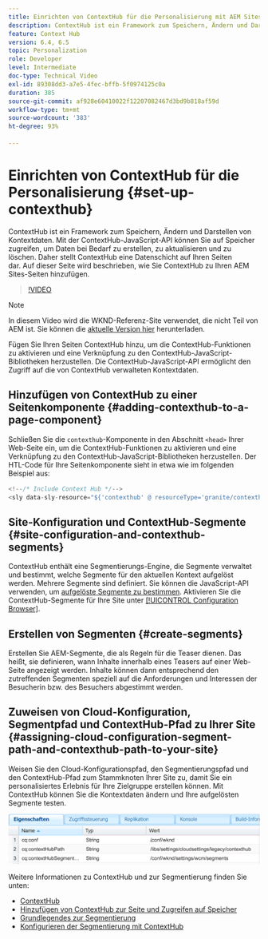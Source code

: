 ```yaml
---
title: Einrichten von ContextHub für die Personalisierung mit AEM Sites
description: ContextHub ist ein Framework zum Speichern, Ändern und Darstellen von Kontextdaten. Mit der ContextHub-JavaScript-API können Sie auf Speicher zugreifen, um Daten bei Bedarf zu erstellen, zu aktualisieren und zu löschen. Daher stellt ContextHub eine Datenschicht auf Ihren Seiten dar. Auf dieser Seite wird beschrieben, wie Sie Ihren AEM Seiten einen ContextHub hinzufügen.
feature: Context Hub
version: 6.4, 6.5
topic: Personalization
role: Developer
level: Intermediate
doc-type: Technical Video
exl-id: 89308dd3-a7e5-4fec-bffb-5f0974125c0a
duration: 385
source-git-commit: af928e60410022f12207082467d3bd9b818af59d
workflow-type: tm+mt
source-wordcount: '383'
ht-degree: 93%

---
```


# Einrichten von ContextHub für die Personalisierung {#set-up-contexthub}

ContextHub ist ein Framework zum Speichern, Ändern und Darstellen von Kontextdaten. Mit der ContextHub-JavaScript-API können Sie auf Speicher zugreifen, um Daten bei Bedarf zu erstellen, zu aktualisieren und zu löschen. Daher stellt ContextHub eine Datenschicht auf Ihren Seiten dar. Auf dieser Seite wird beschrieben, wie Sie ContextHub zu Ihren AEM Sites-Seiten hinzufügen.

>[!VIDEO](https://video.tv.adobe.com/v/23765?quality=12&learn=on)

>[!NOTE]
>
>In diesem Video wird die WKND-Referenz-Site verwendet, die nicht Teil von AEM ist. Sie können die [aktuelle Version hier](https://github.com/adobe/aem-guides-wknd/releases) herunterladen.

Fügen Sie Ihren Seiten ContextHub hinzu, um die ContextHub-Funktionen zu aktivieren und eine Verknüpfung zu den ContextHub-JavaScript-Bibliotheken herzustellen. Die ContextHub-JavaScript-API ermöglicht den Zugriff auf die von ContextHub verwalteten Kontextdaten.

## Hinzufügen von ContextHub zu einer Seitenkomponente {#adding-contexthub-to-a-page-component}

Schließen Sie die `contexthub`-Komponente in den Abschnitt `<head>` Ihrer Web-Seite ein, um die ContextHub-Funktionen zu aktivieren und eine Verknüpfung zu den ContextHub-JavaScript-Bibliotheken herzustellen. Der HTL-Code für Ihre Seitenkomponente sieht in etwa wie im folgenden Beispiel aus:

```java
<!--/* Include Context Hub */-->
<sly data-sly-resource="${'contexthub' @ resourceType='granite/contexthub/components/contexthub'}"/>
```

## Site-Konfiguration und ContextHub-Segmente {#site-configuration-and-contexthub-segments}

ContextHub enthält eine Segmentierungs-Engine, die Segmente verwaltet und bestimmt, welche Segmente für den aktuellen Kontext aufgelöst werden. Mehrere Segmente sind definiert. Sie können die JavaScript-API verwenden, um [aufgelöste Segmente zu bestimmen](https://helpx.adobe.com/de/experience-manager/6-5/sites/developing/using/ch-adding.html#DeterminingResolvedContextHubSegments). Aktivieren Sie die ContextHub-Segmente für Ihre Site unter [[!UICONTROL Configuration Browser]](https://experienceleague.adobe.com/docs/experience-manager-cloud-service/implementing/developing/configurations.html?lang=de).

## Erstellen von Segmenten {#create-segments}

Erstellen Sie AEM-Segmente, die als Regeln für die Teaser dienen. Das heißt, sie definieren, wann Inhalte innerhalb eines Teasers auf einer Web-Seite angezeigt werden. Inhalte können dann entsprechend den zutreffenden Segmenten speziell auf die Anforderungen und Interessen der Besucherin bzw. des Besuchers abgestimmt werden.

## Zuweisen von Cloud-Konfiguration, Segmentpfad und ContextHub-Pfad zu Ihrer Site {#assigning-cloud-configuration-segment-path-and-contexthub-path-to-your-site}

Weisen Sie den Cloud-Konfigurationspfad, den Segmentierungspfad und den ContextHub-Pfad zum Stammknoten Ihrer Site zu, damit Sie ein personalisiertes Erlebnis für Ihre Zielgruppe erstellen können. Mit ContextHub können Sie die Kontextdaten ändern und Ihre aufgelösten Segmente testen.

![CRXDE Lite](assets/crx-de-properties.png)

Weitere Informationen zu ContextHub und zur Segmentierung finden Sie unten:

* [ContextHub](https://helpx.adobe.com/de/experience-manager/6-5/sites/developing/using/contexthub.html)
* [Hinzufügen von ContextHub zur Seite und Zugreifen auf Speicher](https://helpx.adobe.com/de/experience-manager/6-5/sites/developing/using/ch-adding.html)
* [Grundlegendes zur Segmentierung](https://helpx.adobe.com/de/experience-manager/6-5/sites/classic-ui-authoring/using/classic-personalization-campaigns-segmentation.html)
* [Konfigurieren der Segmentierung mit ContextHub](https://helpx.adobe.com/de/experience-manager/6-5/sites/administering/using/segmentation.html)
